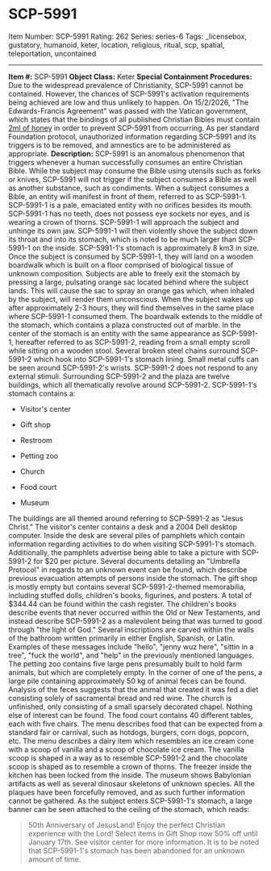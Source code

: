 # SCP-5991
Item Number: SCP-5991
Rating: 262
Series: series-6
Tags: _licensebox, gustatory, humanoid, keter, location, religious, ritual, scp, spatial, teleportation, uncontained

---

**Item #:** SCP-5991
**Object Class:** Keter
**Special Containment Procedures:** Due to the widespread prevalence of Christianity, SCP-5991 cannot be contained. However, the chances of SCP-5991's activation requirements being achieved are low and thus unlikely to happen.
On 15/2/2026, "The Edwards-Francis Agreement" was passed with the Vatican government, which states that the bindings of all published Christian Bibles must contain [2ml of honey](/scp-5993) in order to prevent SCP-5991 from occurring.
As per standard Foundation protocol, unauthorized information regarding SCP-5991 and its triggers is to be removed, and amnestics are to be administered as appropriate.
**Description:** SCP-5991 is an anomalous phenomenon that triggers whenever a human successfully consumes an entire Christian Bible. While the subject may consume the Bible using utensils such as forks or knives, SCP-5991 will not trigger if the subject consumes a Bible as well as another substance, such as condiments. When a subject consumes a Bible, an entity will manifest in front of them, referred to as SCP-5991-1.
SCP-5991-1 is a pale, emaciated entity with no orifices besides its mouth. SCP-5991-1 has no teeth, does not possess eye sockets nor eyes, and is wearing a crown of thorns. SCP-5991-1 will approach the subject and unhinge its own jaw. SCP-5991-1 will then violently shove the subject down its throat and into its stomach, which is noted to be much larger than SCP-5991-1 on the inside. SCP-5991-1's stomach is approximately 8 km3 in size.
Once the subject is consumed by SCP-5991-1, they will land on a wooden boardwalk which is built on a floor comprised of biological tissue of unknown composition. Subjects are able to freely exit the stomach by pressing a large, pulsating orange sac located behind where the subject lands.
This will cause the sac to spray an orange gas which, when inhaled by the subject, will render them unconscious. When the subject wakes up after approximately 2-3 hours, they will find themselves in the same place where SCP-5991-1 consumed them.
The boardwalk extends to the middle of the stomach, which contains a plaza constructed out of marble. In the center of the stomach is an entity with the same appearance as SCP-5991-1, hereafter referred to as SCP-5991-2, reading from a small empty scroll while sitting on a wooden stool.
Several broken steel chains surround SCP-5991-2 which hook into SCP-5991-1's stomach lining. Small metal cuffs can be seen around SCP-5991-2's wrists. SCP-5991-2 does not respond to any external stimuli.
Surrounding SCP-5991-2 and the plaza are twelve buildings, which all thematically revolve around SCP-5991-2. SCP-5991-1's stomach contains a:
  * Visitor's center

  * Gift shop

  * Restroom

  * Petting zoo

  * Church

  * Food court

  * Museum

The buildings are all themed around referring to SCP-5991-2 as "Jesus Christ."
The visitor's center contains a desk and a 2004 Dell desktop computer. Inside the desk are several piles of pamphlets which contain information regarding activities to do when visiting SCP-5991-1's stomach. Additionally, the pamphlets advertise being able to take a picture with SCP-5991-2 for $20 per picture. Several documents detailing an "Umbrella Protocol" in regards to an unknown event can be found, which describe previous evacuation attempts of persons inside the stomach.
The gift shop is mostly empty but contains several SCP-5991-2-themed memorabilia, including stuffed dolls, children's books, figurines, and posters. A total of $344.44 can be found within the cash register. The children's books describe events that never occurred within the Old or New Testaments, and instead describe SCP-5991-2 as a malevolent being that was turned to good through "the light of God."
Several inscriptions are carved within the walls of the bathroom written primarily in either English, Spanish, or Latin. Examples of these messages include "hello", "jenny wuz here", "sittin in a tree", "fuck the world", and "help" in the previously mentioned languages.
The petting zoo contains five large pens presumably built to hold farm animals, but which are completely empty. In the corner of one of the pens, a large pile containing approximately 50 kg of animal feces can be found. Analysis of the feces suggests that the animal that created it was fed a diet consisting solely of sacramental bread and red wine.
The church is unfinished, only consisting of a small sparsely decorated chapel. Nothing else of interest can be found.
The food court contains 40 different tables, each with five chairs. The menu describes food that can be expected from a standard fair or carnival, such as hotdogs, burgers, corn dogs, popcorn, etc. The menu describes a dairy item which resembles an ice cream cone with a scoop of vanilla and a scoop of chocolate ice cream. The vanilla scoop is shaped in a way as to resemble SCP-5991-2 and the chocolate scoop is shaped as to resemble a crown of thorns. The freezer inside the kitchen has been locked from the inside.
The museum shows Babylonian artifacts as well as several dinosaur skeletons of unknown species. All the plaques have been forcefully removed, and as such further information cannot be gathered.
As the subject enters SCP-5991-1's stomach, a large banner can be seen attached to the ceiling of the stomach, which reads:
> 50th Anniversary of JesusLand! Enjoy the perfect Christian experience with the Lord!
> Select items in Gift Shop now 50% off until January 17th. See visitor center for more information.
It is to be noted that SCP-5991-1's stomach has been abandoned for an unknown amount of time.